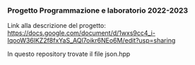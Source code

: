 ### Progetto Programmazione e laboratorio 2022-2023

Link alla descrizione del progetto: https://docs.google.com/document/d/1wxs9cc4_i-IqooW36lKZ2f8fxYaS_AQl7oikr6NEo6M/edit?usp=sharing 

In questo repository trovate il file json.hpp